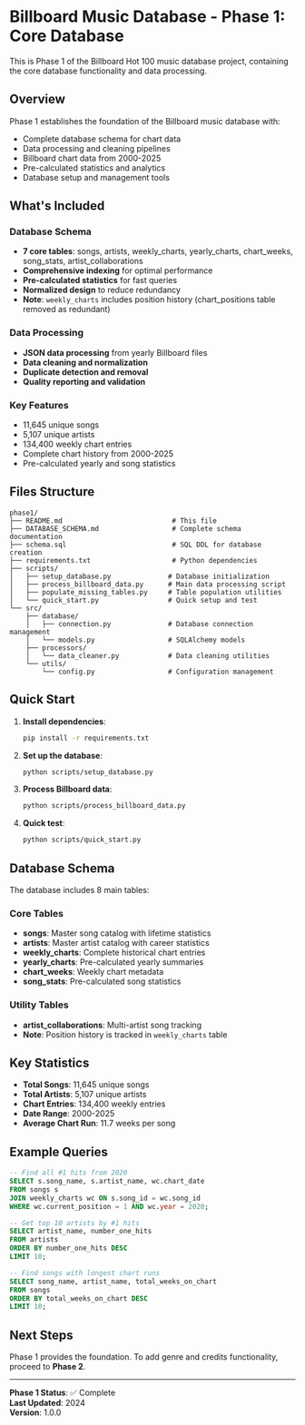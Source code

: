 # Billboard Music Database - Phase 1: Core Database

This is Phase 1 of the Billboard Hot 100 music database project, containing the core database functionality and data processing.

## Overview

Phase 1 establishes the foundation of the Billboard music database with:
- Complete database schema for chart data
- Data processing and cleaning pipelines
- Billboard chart data from 2000-2025
- Pre-calculated statistics and analytics
- Database setup and management tools

## What's Included

### Database Schema
- **7 core tables**: songs, artists, weekly_charts, yearly_charts, chart_weeks, song_stats, artist_collaborations
- **Comprehensive indexing** for optimal performance
- **Pre-calculated statistics** for fast queries
- **Normalized design** to reduce redundancy
- **Note**: `weekly_charts` includes position history (chart_positions table removed as redundant)

### Data Processing
- **JSON data processing** from yearly Billboard files
- **Data cleaning and normalization**
- **Duplicate detection and removal**
- **Quality reporting and validation**

### Key Features
- 11,645 unique songs
- 5,107 unique artists
- 134,400 weekly chart entries
- Complete chart history from 2000-2025
- Pre-calculated yearly and song statistics

## Files Structure

```
phase1/
├── README.md                           # This file
├── DATABASE_SCHEMA.md                  # Complete schema documentation
├── schema.sql                          # SQL DDL for database creation
├── requirements.txt                    # Python dependencies
├── scripts/
│   ├── setup_database.py              # Database initialization
│   ├── process_billboard_data.py      # Main data processing script
│   ├── populate_missing_tables.py     # Table population utilities
│   └── quick_start.py                 # Quick setup and test
└── src/
    ├── database/
    │   ├── connection.py              # Database connection management
    │   └── models.py                  # SQLAlchemy models
    ├── processors/
    │   └── data_cleaner.py            # Data cleaning utilities
    └── utils/
        └── config.py                  # Configuration management
```

## Quick Start

1. **Install dependencies**:
   ```bash
   pip install -r requirements.txt
   ```

2. **Set up the database**:
   ```bash
   python scripts/setup_database.py
   ```

3. **Process Billboard data**:
   ```bash
   python scripts/process_billboard_data.py
   ```

4. **Quick test**:
   ```bash
   python scripts/quick_start.py
   ```

## Database Schema

The database includes 8 main tables:

### Core Tables
- **songs**: Master song catalog with lifetime statistics
- **artists**: Master artist catalog with career statistics  
- **weekly_charts**: Complete historical chart entries
- **yearly_charts**: Pre-calculated yearly summaries
- **chart_weeks**: Weekly chart metadata
- **song_stats**: Pre-calculated song statistics

### Utility Tables
- **artist_collaborations**: Multi-artist song tracking
- **Note**: Position history is tracked in `weekly_charts` table

## Key Statistics

- **Total Songs**: 11,645 unique songs
- **Total Artists**: 5,107 unique artists
- **Chart Entries**: 134,400 weekly entries
- **Date Range**: 2000-2025
- **Average Chart Run**: 11.7 weeks per song

## Example Queries

```sql
-- Find all #1 hits from 2020
SELECT s.song_name, s.artist_name, wc.chart_date
FROM songs s
JOIN weekly_charts wc ON s.song_id = wc.song_id
WHERE wc.current_position = 1 AND wc.year = 2020;

-- Get top 10 artists by #1 hits
SELECT artist_name, number_one_hits
FROM artists
ORDER BY number_one_hits DESC
LIMIT 10;

-- Find songs with longest chart runs
SELECT song_name, artist_name, total_weeks_on_chart
FROM songs
ORDER BY total_weeks_on_chart DESC
LIMIT 10;
```

## Next Steps

Phase 1 provides the foundation. To add genre and credits functionality, proceed to **Phase 2**.

---

**Phase 1 Status**: ✅ Complete  
**Last Updated**: 2024  
**Version**: 1.0.0